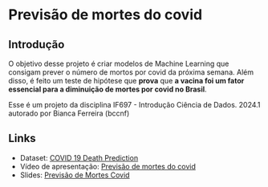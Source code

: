 # Previsão de mortes do covid

## Introdução

O objetivo desse projeto é criar modelos de Machine Learning que consigam prever o número de mortos por covid da próxima semana. Além disso, é feito um teste de hipótese que **prova** que **a vacina foi um fator essencial para a diminuição de mortes por covid no Brasil**.

Esse é um projeto da disciplina IF697 - Introdução Ciência de Dados. 2024.1 autorado por Bianca Ferreira (bccnf)

## Links
 * Dataset: [COVID 19 Death Prediction](https://www.kaggle.com/competitions/Covid19-Death-Predictions/data?select=train.csv)
 * Vídeo de apresentação: [Previsão de mortes do covid](https://www.youtube.com/watch?v=TFK2Rm44vQA)
 * Slides: [Previsão de Mortes Covid](https://docs.google.com/presentation/d/17BEyzbaiFSnLeM_1f-ANfq48phrXJ3qEwWmCO1uWtBM/edit?usp=sharing)
  
